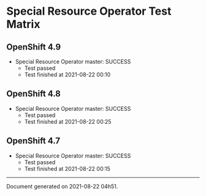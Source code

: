 
Special Resource Operator Test Matrix
=====================================

OpenShift 4.9
-------------


* Special Resource Operator master: SUCCESS
  - Test passed
  - Test finished at 2021-08-22 00:10

OpenShift 4.8
-------------


* Special Resource Operator master: SUCCESS
  - Test passed
  - Test finished at 2021-08-22 00:25

OpenShift 4.7
-------------


* Special Resource Operator master: SUCCESS
  - Test passed
  - Test finished at 2021-08-22 00:15


---
Document generated on 2021-08-22 04h51.

